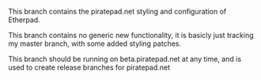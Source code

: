 This branch contains the piratepad.net styling and configuration of
Etherpad.

This branch contains no generic new functionality, it is basicly just
tracking my master branch, with some added styling patches.

This branch should be running on beta.piratepad.net at any time, and
is used to create release branches for piratepad.net
